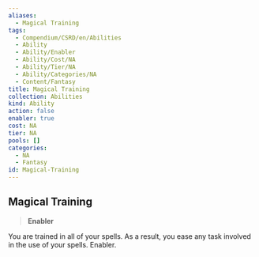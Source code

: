 ```yaml
---
aliases:
  - Magical Training
tags:
  - Compendium/CSRD/en/Abilities
  - Ability
  - Ability/Enabler
  - Ability/Cost/NA
  - Ability/Tier/NA
  - Ability/Categories/NA
  - Content/Fantasy
title: Magical Training
collection: Abilities
kind: Ability
action: false
enabler: true
cost: NA
tier: NA
pools: []
categories:
  - NA
  - Fantasy
id: Magical-Training
---
```

## Magical Training    
>**Enabler**  
    
You are trained in all of your spells. As a result, you ease any task involved in the use of your spells. Enabler.
